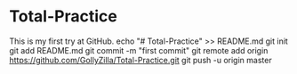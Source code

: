 # Total-Practice
This is my first try at GitHub.
echo "# Total-Practice" >> README.md
git init
git add README.md
git commit -m "first commit"
git remote add origin https://github.com/GollyZilla/Total-Practice.git
git push -u origin master
